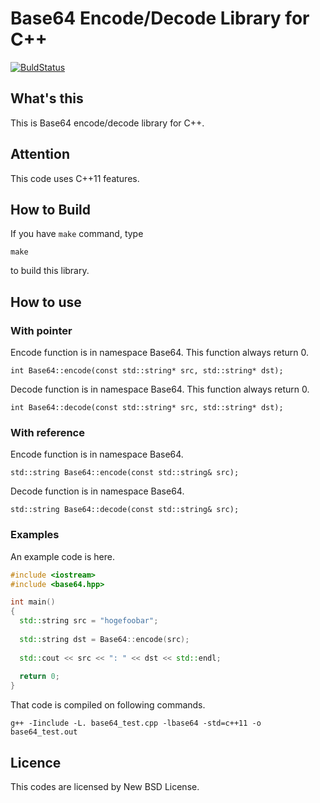 # Base64 Encode/Decode Library for C++
[![BuldStatus](https://travis-ci.org/gofer/libbase64.svg?branch=dev-ver2)](https://travis-ci.org/gofer/libbase64)

## What's this
This is Base64 encode/decode library for C++.

## Attention
This code uses C++11 features.

## How to Build
If you have `make` command, type

    make

to build this library.

## How to use

### With pointer
Encode function is in namespace Base64. This function always return 0.

    int Base64::encode(const std::string* src, std::string* dst);

Decode function is in namespace Base64. This function always return 0.

    int Base64::decode(const std::string* src, std::string* dst);
  
### With reference
Encode function is in namespace Base64.

    std::string Base64::encode(const std::string& src);

Decode function is in namespace Base64.

    std::string Base64::decode(const std::string& src);

### Examples
An example code is here.

```c++
#include <iostream>
#include <base64.hpp>

int main()
{
  std::string src = "hogefoobar";
  
  std::string dst = Base64::encode(src);
  
  std::cout << src << ": " << dst << std::endl;
  
  return 0;
}
```

That code is compiled on following commands.

    g++ -Iinclude -L. base64_test.cpp -lbase64 -std=c++11 -o base64_test.out

## Licence
This codes are licensed by New BSD License.

